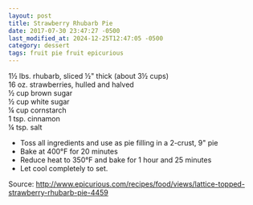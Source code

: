```yaml
---
layout: post
title: Strawberry Rhubarb Pie
date: 2017-07-30 23:47:27 -0500
last_modified_at: 2024-12-25T12:47:05 -0500
category: dessert
tags: fruit pie fruit epicurious
---
```

1½ lbs. rhubarb, sliced ½" thick (about 3½ cups)  
16 oz. strawberries, hulled and halved  
½ cup brown sugar  
½ cup white sugar  
¼ cup cornstarch  
1 tsp. cinnamon  
¼ tsp. salt  

  * Toss all ingredients and use as pie filling in a 2-crust, 9" pie
  * Bake at 400°F for 20 minutes
  * Reduce heat to 350°F and bake for 1 hour and 25 minutes
  * Let cool completely to set.

Source: <http://www.epicurious.com/recipes/food/views/lattice-topped-strawberry-rhubarb-pie-4459>
